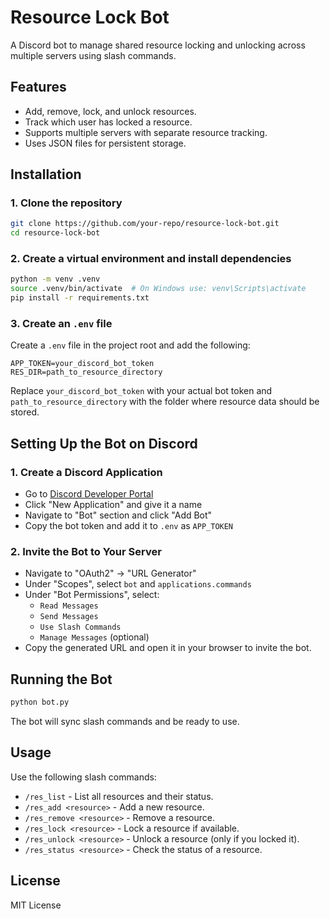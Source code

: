 # Resource Lock Bot

A Discord bot to manage shared resource locking and unlocking across multiple servers using slash commands.

## Features
- Add, remove, lock, and unlock resources.
- Track which user has locked a resource.
- Supports multiple servers with separate resource tracking.
- Uses JSON files for persistent storage.

## Installation

### 1. Clone the repository
```sh
git clone https://github.com/your-repo/resource-lock-bot.git
cd resource-lock-bot
```

### 2. Create a virtual environment and install dependencies
```sh
python -m venv .venv
source .venv/bin/activate  # On Windows use: venv\Scripts\activate
pip install -r requirements.txt
```

### 3. Create an `.env` file
Create a `.env` file in the project root and add the following:
```
APP_TOKEN=your_discord_bot_token
RES_DIR=path_to_resource_directory
```
Replace `your_discord_bot_token` with your actual bot token and `path_to_resource_directory` with the folder where resource data should be stored.

## Setting Up the Bot on Discord

### 1. Create a Discord Application
- Go to [Discord Developer Portal](https://discord.com/developers/applications)
- Click "New Application" and give it a name
- Navigate to "Bot" section and click "Add Bot"
- Copy the bot token and add it to `.env` as `APP_TOKEN`

### 2. Invite the Bot to Your Server
- Navigate to "OAuth2" → "URL Generator"
- Under "Scopes", select `bot` and `applications.commands`
- Under "Bot Permissions", select:
  - `Read Messages`
  - `Send Messages`
  - `Use Slash Commands`
  - `Manage Messages` (optional)
- Copy the generated URL and open it in your browser to invite the bot.

## Running the Bot
```sh
python bot.py
```
The bot will sync slash commands and be ready to use.

## Usage
Use the following slash commands:

- `/res_list` - List all resources and their status.
- `/res_add <resource>` - Add a new resource.
- `/res_remove <resource>` - Remove a resource.
- `/res_lock <resource>` - Lock a resource if available.
- `/res_unlock <resource>` - Unlock a resource (only if you locked it).
- `/res_status <resource>` - Check the status of a resource.

## License
MIT License

